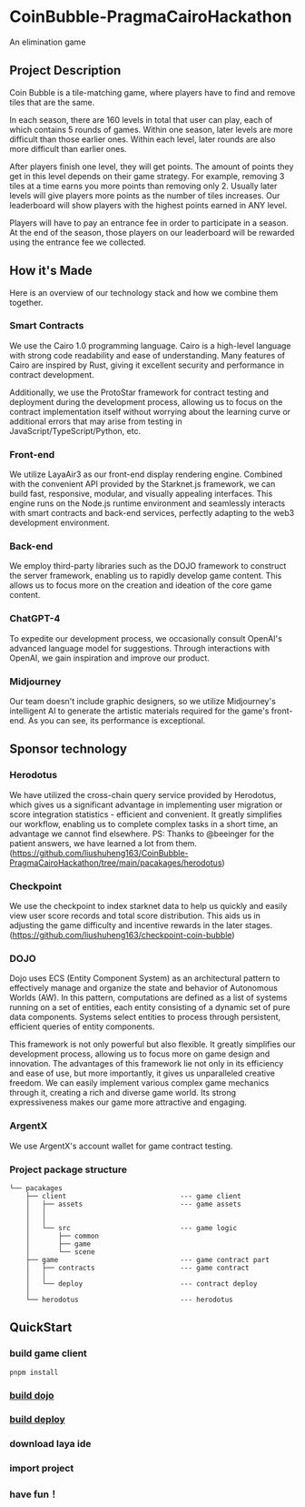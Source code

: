 # CoinBubble-PragmaCairoHackathon
An elimination game

## Project Description 

Coin Bubble is a tile-matching game, where players have to find and remove tiles that are the same.

In each season, there are 160 levels in total that user can play, each of which contains 5 rounds of games. Within one season, later levels are more difficult than those earlier ones. Within each level, later rounds are also more difficult than earlier ones.

After players finish one level, they will get points. The amount of points they get in this level depends on their game strategy. For example, removing 3 tiles at a time earns you more points than removing only 2. Usually later levels will give players more points as the number of tiles increases. Our leaderboard will show players with the highest points earned in ANY level.

Players will have to pay an entrance fee in order to participate in a season. At the end of the season, those players on our leaderboard will be rewarded using the entrance fee we collected.

## How it's Made
Here is an overview of our technology stack and how we combine them together.

### Smart Contracts
We use the Cairo 1.0 programming language. Cairo is a high-level language with strong code readability and ease of understanding. Many features of Cairo are inspired by Rust, giving it excellent security and performance in contract development. 

Additionally, we use the ProtoStar framework for contract testing and deployment during the development process, allowing us to focus on the contract implementation itself without worrying about the learning curve or additional errors that may arise from testing in JavaScript/TypeScript/Python, etc.

### Front-end
 We utilize LayaAir3 as our front-end display rendering engine. Combined with the convenient API provided by the Starknet.js framework, we can build fast, responsive, modular, and visually appealing interfaces. This engine runs on the Node.js runtime environment and seamlessly interacts with smart contracts and back-end services, perfectly adapting to the web3 development environment.

### Back-end
We employ third-party libraries such as the DOJO framework to construct the server framework, enabling us to rapidly develop game content. This allows us to focus more on the creation and ideation of the core game content.

### ChatGPT-4 
To expedite our development process, we occasionally consult OpenAI's advanced language model for suggestions. Through interactions with OpenAI, we gain inspiration and improve our product.

### Midjourney
Our team doesn't include graphic designers, so we utilize Midjourney's intelligent AI to generate the artistic materials required for the game's front-end. As you can see, its performance is exceptional.

## Sponsor technology
### Herodotus
We have utilized the cross-chain query service provided by Herodotus, which gives us a significant advantage in implementing user migration or score integration statistics - efficient and convenient. It greatly simplifies our workflow, enabling us to complete complex tasks in a short time, an advantage we cannot find elsewhere. PS: Thanks to @beeinger for the patient answers, we have learned a lot from them. (https://github.com/liushuheng163/CoinBubble-PragmaCairoHackathon/tree/main/pacakages/herodotus)

### Checkpoint
We use the checkpoint to index starknet data to help us quickly and easily view user score records and total score distribution. This aids us in adjusting the game difficulty and incentive rewards in the later stages. (https://github.com/liushuheng163/checkpoint-coin-bubble)

### DOJO
Dojo uses ECS (Entity Component System) as an architectural pattern to effectively manage and organize the state and behavior of Autonomous Worlds (AW). In this pattern, computations are defined as a list of systems running on a set of entities, each entity consisting of a dynamic set of pure data components. Systems select entities to process through persistent, efficient queries of entity components.

This framework is not only powerful but also flexible. It greatly simplifies our development process, allowing us to focus more on game design and innovation. The advantages of this framework lie not only in its efficiency and ease of use, but more importantly, it gives us unparalleled creative freedom. We can easily implement various complex game mechanics through it, creating a rich and diverse game world. Its strong expressiveness makes our game more attractive and engaging.

### ArgentX
We use ArgentX's account wallet for game contract testing.




### Project package structure

```shell
└── pacakages
    ├── client                            --- game client
    │   ├── assets                        --- game assets
    │   │ 
    │   │
    │   └── src                           --- game logic
    │       ├── common
    │       ├── game
    │       └── scene
    ├── game                              --- game contract part
    │   ├── contracts                     --- game contract
    │   │  
    │   └── deploy                        --- contract deploy
    │
    └── herodotus                         --- herodotus
```

## QuickStart

### build game client

```shell
pnpm install 
```

### [build dojo](https://github.com/liushuheng163/CoinBubble-PragmaCairoHackathon/tree/main/pacakages/game/contracts)


### [build deploy](https://github.com/liushuheng163/CoinBubble-PragmaCairoHackathon/blob/main/pacakages/game/deploy/README.md)

### download laya ide

### import project

### have fun！
